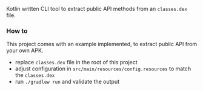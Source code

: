 Kotlin written CLI tool to extract public API methods from an `classes.dex` file.

### How to
This project comes with an example implemented, to extract public API from your own APK.
- replace `classes.dex` file in the root of this project
- adjust configuration in `src/main/resources/config.resources` to match the `classes.dex`
- run `./gradlew run` and validate the output

